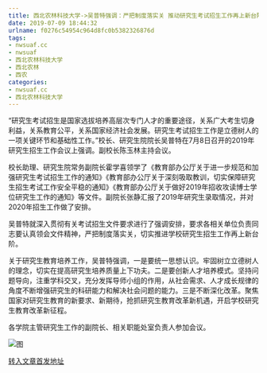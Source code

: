 ```yaml
---
title: 西北农林科技大学->吴普特强调：严把制度落实关 推动研究生考试招生工作再上新台阶 | nwsuaf.cc
date: 2019-07-09 18:44:32
urlname: f0276c54954c964d8fc0b5382326876d
tags: 
- nwsuaf.cc
- nwsuaf
- 西北农林科技大学
- 西北农林
- 西农
categories:
- nwsuaf.cc
- 西北农林科技大学
---
```



“研究生考试招生是国家选拔培养高层次专门人才的重要途径，关系广大考生切身利益，关系教育公平，关系国家经济社会发展。研究生考试招生工作是立德树人的一项关键环节和基础性工作。”校长、研究生院院长吴普特在7月8日召开的2019年研究生招生工作会议上强调。副校长陈玉林主持会议。

校长助理、研究生院常务副院长霍学喜领学了《教育部办公厅关于进一步规范和加强研究生考试招生工作的通知》《教育部办公厅关于深刻吸取教训，切实保障研究生招生考试工作安全平稳的通知》《教育部办公厅关于做好2019年招收攻读博士学位研究生工作的通知》等文件。副院长张静汇报了2019年研究生录取情况，并对2020年招生工作做了安排。

吴普特就深入贯彻有关考试招生文件要求进行了强调安排，要求各相关单位负责同志要认真领会文件精神，严把制度落实关，切实推进学校研究生招生工作再上新台阶。

关于研究生教育培养工作，吴普特强调，一是要统一思想认识。牢固树立立德树人的理念，切实在提高研究生培养质量上下功夫。二是要创新人才培养模式。坚持问题导向，注重学科交叉，充分发挥导师小组的作用，从社会需求、人才成长规律的角度不断增强研究生的科研能力和解决社会问题的能力。三是不断深化改革。聚焦国家对研究生教育的新要求、新期待，抢抓研究生教育改革新机遇，开启学校研究生教育改革新征程。

各学院主管研究生工作的副院长、相关职能处室负责人参加会议。



![图](https://news.nwsuaf.edu.cn/images/content/2019-07/20190709164643928868.jpg)

[转入文章首发地址](https://news.nwsuaf.edu.cn/xnxw/90836.htm)